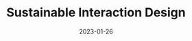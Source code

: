 ---
title: 'Sustainable Interaction Design'
authors: 'Eli Blevis'
venue: 'CHI 2007'
doi: 'https://dl.acm.org/doi/pdf/10.1145/1240624.1240705'

reason: "this is one of the earliest work that motivated a lot of sustainability research in HCI"
picked_by: 'Zeyu Yan'
date: 2023-01-26
---